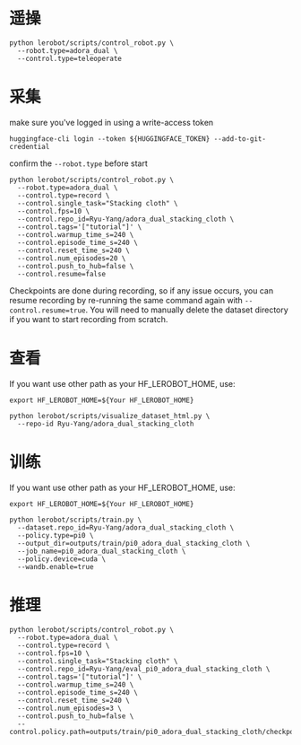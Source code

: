 # 遥操

```
python lerobot/scripts/control_robot.py \
  --robot.type=adora_dual \
  --control.type=teleoperate
```

# 采集


make sure you've logged in using a write-access token


```
huggingface-cli login --token ${HUGGINGFACE_TOKEN} --add-to-git-credential
```

confirm the `--robot.type` before start

```
python lerobot/scripts/control_robot.py \
  --robot.type=adora_dual \
  --control.type=record \
  --control.single_task="Stacking cloth" \
  --control.fps=10 \
  --control.repo_id=Ryu-Yang/adora_dual_stacking_cloth \
  --control.tags='["tutorial"]' \
  --control.warmup_time_s=240 \
  --control.episode_time_s=240 \
  --control.reset_time_s=240 \
  --control.num_episodes=20 \
  --control.push_to_hub=false \
  --control.resume=false
```

Checkpoints are done during recording, so if any issue occurs, you can resume recording by re-running the same command again with `--control.resume=true`. You will need to manually delete the dataset directory if you want to start recording from scratch.

# 查看

If you want use other path as your HF_LEROBOT_HOME, use:

```
export HF_LEROBOT_HOME=${Your HF_LEROBOT_HOME}
```
  
```
python lerobot/scripts/visualize_dataset_html.py \
  --repo-id Ryu-Yang/adora_dual_stacking_cloth
```

# 训练

If you want use other path as your HF_LEROBOT_HOME, use:

```
export HF_LEROBOT_HOME=${Your HF_LEROBOT_HOME}
```

```
python lerobot/scripts/train.py \
  --dataset.repo_id=Ryu-Yang/adora_dual_stacking_cloth \
  --policy.type=pi0 \
  --output_dir=outputs/train/pi0_adora_dual_stacking_cloth \
  --job_name=pi0_adora_dual_stacking_cloth \
  --policy.device=cuda \
  --wandb.enable=true
```

# 推理

```
python lerobot/scripts/control_robot.py \
  --robot.type=adora_dual \
  --control.type=record \
  --control.fps=10 \
  --control.single_task="Stacking cloth" \
  --control.repo_id=Ryu-Yang/eval_pi0_adora_dual_stacking_cloth \
  --control.tags='["tutorial"]' \
  --control.warmup_time_s=240 \
  --control.episode_time_s=240 \
  --control.reset_time_s=240 \
  --control.num_episodes=3 \
  --control.push_to_hub=false \
  --control.policy.path=outputs/train/pi0_adora_dual_stacking_cloth/checkpoints/150000/pretrained_model
```
